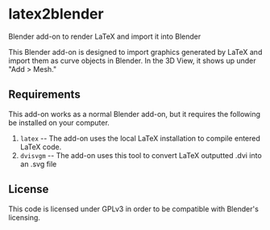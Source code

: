 # latex2blender
Blender add-on to render LaTeX and import it into Blender

This Blender add-on is designed to import graphics generated by LaTeX and import them as curve objects in Blender. In the 3D View, it shows up under "Add > Mesh."

## Requirements

This add-on works as a normal Blender add-on, but it requires the following be installed on your computer.

1. `latex` -- The add-on uses the local LaTeX installation to compile entered LaTeX code.
1. `dvisvgm` -- The add-on uses this tool to convert LaTeX outputted .dvi into an .svg file

## License

This code is licensed under GPLv3 in order to be compatible with Blender's licensing. 

